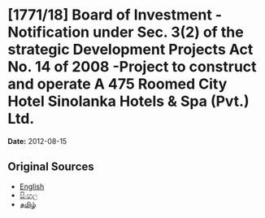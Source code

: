 # [1771/18] Board of Investment - Notification under Sec. 3(2) of  the strategic Development Projects Act No. 14 of 2008 -Project to construct and operate A 475 Roomed City Hotel Sinolanka Hotels & Spa (Pvt.) Ltd.

**Date:** 2012-08-15

## Original Sources

- [English](https://documents.gov.lk/view/extra-gazettes/2012/8/1771-18_E.pdf)
- [සිංහල](https://documents.gov.lk/view/extra-gazettes/2012/8/1771-18_S.pdf)
- [தமிழ்](https://documents.gov.lk/view/extra-gazettes/2012/8/1771-18_T.pdf)
